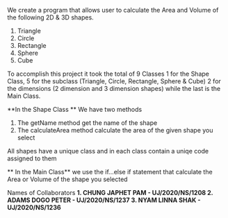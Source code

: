 We create a program that allows user to calculate the Area and Volume of the following 2D & 3D shapes.
1. Triangle
2. Circle
3. Rectangle
4. Sphere
5. Cube

To accomplish this project it took the total of 9 Classes
1 for the Shape Class, 5 for the subclass (Triangle, Circle, Rectangle, Sphere & Cube)
2 for the dimensions (2 dimension and 3 dimension shapes) 
while the last is the Main Class.

**In the Shape Class **
We have two methods 
1. The getName method get the name of the shape
2. The calculateArea method calculate the area of the given shape you select

All shapes have a unique class and in each class contain a uniqe code assigned to them

** In the Main Class**
we use the if...else if statement that calculate the Area or Volume of the shape you selected 


Names of Collaborators
**1. CHUNG JAPHET PAM - UJ/2020/NS/1208
2. ADAMS DOGO PETER - UJ/2020/NS/1237
3. NYAM LINNA SHAK - UJ/2020/NS/1236**
